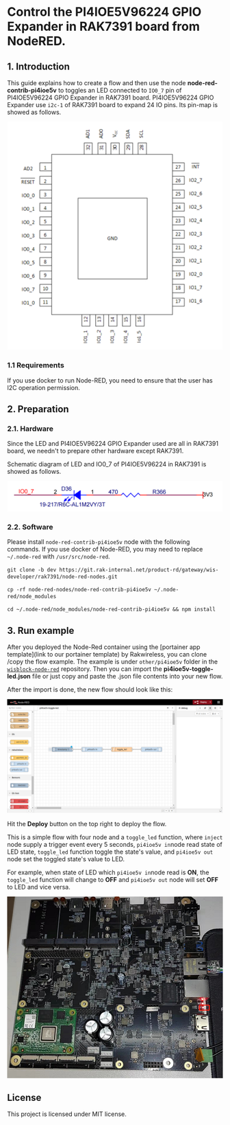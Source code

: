 # Control the PI4IOE5V96224 GPIO Expander in RAK7391 board from NodeRED.

## 1. Introduction

This guide explains how to create a flow and then use the node **node-red-contrib-pi4ioe5v** to toggles an LED connected to `IO0_7` pin of PI4IOE5V96224 GPIO Expander in RAK7391 board.  PI4IOE5V96224 GPIO Expander use `i2c-1` of RAK7391 board to expand 24 IO pins.  Its pin-map is showed as follows.

![image-20220302171903406](assets/image-20220302171903406.png)





### 1.1 Requirements

If you use docker to run Node-RED,  you need to ensure that the user has I2C operation permission.



## 2. Preparation

### 2.1. Hardware

Since the LED and PI4IOE5V96224  GPIO Expander used are all in RAK7391 board, we needn't to prepare other hardware except RAK7391.

Schematic diagram of LED and IO0_7 of PI4IOE5V96224  in RAK7391 is showed as follows.

![image-20220302172023719](assets/image-20220302172023719.png)

### 2.2. Software

Please install `node-red-contrib-pi4ioe5v` node with the following commands. If you use docker of Node-RED, you may need to replace `~/.node-red` with `/usr/src/node-red`.

```
git clone -b dev https://git.rak-internal.net/product-rd/gateway/wis-developer/rak7391/node-red-nodes.git
```

```
cp -rf node-red-nodes/node-red-contrib-pi4ioe5v ~/.node-red/node_modules
```

```
cd ~/.node-red/node_modules/node-red-contrib-pi4ioe5v && npm install
```



## 3. Run example

After you deployed the Node-Red container using the [portainer app template](link to our portainer template) by Rakwireless, you can clone /copy the flow example. The example is under `other/pi4ioe5v` folder in the [`wisblock-node-red`](https://git.rak-internal.net/product-rd/gateway/wis-developer/rak7391/wisblock-node-red/-/tree/dev/) repository. Then you can import the  **pi4ioe5v-toggle-led.json** file or just copy and paste the .json file contents into your new flow.

After the import is done, the new flow should look like this:

![image-20220310105418663](assets/image-20220310105418663.png)

Hit the **Deploy** button on the top right to deploy the flow.

This is a simple flow with four node and a `toggle_led`  function, where `inject` node supply a trigger event every 5 seconds, `pi4ioe5v in`node read state of LED state,  `toggle_led`  function toggle the state's value, and `pi4ioe5v out` node set the toggled state's value to LED. 

For example, when state of LED which `pi4ioe5v in`node read is **ON**, the `toggle_led`  function will change to **OFF** and `pi4ioe5v out` node will set **OFF** to LED and  vice versa.



![image-20220303172308491](assets/image-20220303172308491.png)



## License

This project is licensed under MIT license.
